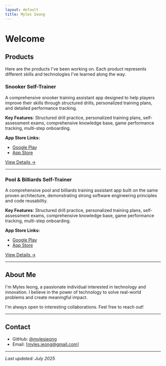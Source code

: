 ```yaml
---
layout: default
title: Myles Ieong
---
```


# Welcome

## Products

Here are the products I've been working on. Each product represents different skills and technologies I've learned along the way.

### Snooker Self-Trainer

A comprehensive snooker training assistant app designed to help players improve their skills through structured drills, personalized training plans, and detailed performance tracking.

**Key Features**: Structured drill practice, personalized training plans, self-assessment exams, comprehensive knowledge base, game performance tracking, multi-step onboarding.

**App Store Links:**
- [Google Play](https://play.google.com/store/apps/details?id=com.municornio.app.snookerselftrainer)
- [App Store](https://apps.apple.com/us/app/snooker-self-trainer/id6747923097)

[View Details →](/products/snooker-self-trainer)

---

### Pool & Billiards Self-Trainer

A comprehensive pool and billiards training assistant app built on the same proven architecture, demonstrating strong software engineering principles and code reusability.

**Key Features**: Structured drill practice, personalized training plans, self-assessment exams, comprehensive knowledge base, game performance tracking, multi-step onboarding.

**App Store Links:**
- [Google Play](https://play.google.com/store/apps/details?id=com.municornio.app.poolandbilliardsselftrainer)
- [App Store](https://apps.apple.com/us/app/pool-billiards-self-trainer/id6748546651)

[View Details →](/products/pool-billiards-self-trainer)

---

## About Me

I'm Myles Ieong, a passionate individual interested in technology and innovation. I believe in the power of technology to solve real-world problems and create meaningful impact.

I'm always open to interesting collaborations. Feel free to reach out!

---

## Contact

- GitHub: [@mylesieong](https://github.com/mylesieong)
- Email: [myles.ieong@gmail.com]

---

*Last updated: July 2025* 